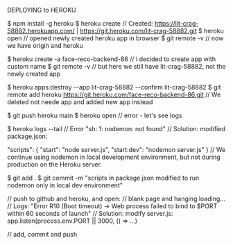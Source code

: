 DEPLOYING to HEROKU

$ npm install -g heroku
$ heroku create
// Created: https://lit-crag-58882.herokuapp.com/ | https://git.heroku.com/lit-crag-58882.git
$ heroku open // opened newly created heroku app in browser
$ git remote -v // now we have origin and heroku

$ heroku create -a face-reco-backend-86 // i decided to create app with custom name
$ git remote -v // but here we still have lit-crag-58882, not the newly created app

$ heroku apps:destroy --app lit-crag-58882 --confirm lit-crag-58882
$ git remote add heroku https://git.heroku.com/face-reco-backend-86.git
// We deleted not neede app and added new app instead

$ git push heroku main
$ heroku open // error - let's see logs

$ heroku logs --tail
// Error "sh: 1: nodemon: not found"
// Solution: modified package.json:

  "scripts": {
      "start": "node server.js",
      "start:dev": "nodemon server.js"
    }
// We continue using nodemon in local development environment, but not during production on the Heroku server.

$ git add .
$ git commit -m "scripts in package.json modified to run nodemon only in local dev environment"

// push to github and heroku, and open:
// blank page and hanging loading...
// Logs: "Error R10 (Boot timeout) -> Web process failed to bind to $PORT within 60 seconds of launch"
// Solution: modify server.js:
    app.listen(process.env.PORT || 3000, () => ...) 

// add, commit and push

